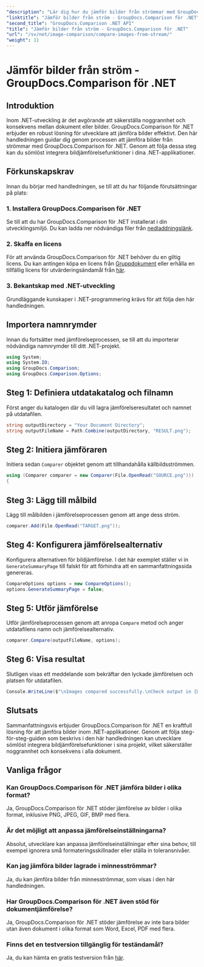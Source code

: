 ```yaml
---
"description": "Lär dig hur du jämför bilder från strömmar med GroupDocs.Comparison för .NET. Steg-för-steg-guide för sömlös integration i .NET-applikationer."
"linktitle": "Jämför bilder från ström - GroupDocs.Comparison för .NET"
"second_title": "GroupDocs.Comparison .NET API"
"title": "Jämför bilder från ström - GroupDocs.Comparison för .NET"
"url": "/sv/net/image-comparison/compare-images-from-stream/"
"weight": 11
---
```


# Jämför bilder från ström - GroupDocs.Comparison för .NET

## Introduktion
Inom .NET-utveckling är det avgörande att säkerställa noggrannhet och konsekvens mellan dokument eller bilder. GroupDocs.Comparison för .NET erbjuder en robust lösning för utvecklare att jämföra bilder effektivt. Den här handledningen guidar dig genom processen att jämföra bilder från strömmar med GroupDocs.Comparison för .NET. Genom att följa dessa steg kan du sömlöst integrera bildjämförelsefunktioner i dina .NET-applikationer.
## Förkunskapskrav
Innan du börjar med handledningen, se till att du har följande förutsättningar på plats:
### 1. Installera GroupDocs.Comparison för .NET
Se till att du har GroupDocs.Comparison för .NET installerat i din utvecklingsmiljö. Du kan ladda ner nödvändiga filer från [nedladdningslänk](https://releases.groupdocs.com/comparison/net/).
### 2. Skaffa en licens
För att använda GroupDocs.Comparison för .NET behöver du en giltig licens. Du kan antingen köpa en licens från [Gruppdokument](https://purchase.groupdocs.com/buy) eller erhålla en tillfällig licens för utvärderingsändamål från [här](https://purchase.groupdocs.com/temporary-license/).
### 3. Bekantskap med .NET-utveckling
Grundläggande kunskaper i .NET-programmering krävs för att följa den här handledningen.

## Importera namnrymder
Innan du fortsätter med jämförelseprocessen, se till att du importerar nödvändiga namnrymder till ditt .NET-projekt. 
```csharp
using System;
using System.IO;
using GroupDocs.Comparison;
using GroupDocs.Comparison.Options;
```
## Steg 1: Definiera utdatakatalog och filnamn
Först anger du katalogen där du vill lagra jämförelseresultatet och namnet på utdatafilen.
```csharp
string outputDirectory = "Your Document Directory";
string outputFileName = Path.Combine(outputDirectory, "RESULT.png");
```
## Steg 2: Initiera jämföraren
Initiera sedan `Comparer` objektet genom att tillhandahålla källbildsströmmen.
```csharp
using (Comparer comparer = new Comparer(File.OpenRead("SOURCE.png")))
{
```
## Steg 3: Lägg till målbild
Lägg till målbilden i jämförelseprocessen genom att ange dess ström.
```csharp
comparer.Add(File.OpenRead("TARGET.png"));
```
## Steg 4: Konfigurera jämförelsealternativ
Konfigurera alternativen för bildjämförelse. I det här exemplet ställer vi in `GenerateSummaryPage` till falskt för att förhindra att en sammanfattningssida genereras.
```csharp
CompareOptions options = new CompareOptions();
options.GenerateSummaryPage = false;
```
## Steg 5: Utför jämförelse
Utför jämförelseprocessen genom att anropa `Compare` metod och anger utdatafilens namn och jämförelsealternativ.
```csharp
comparer.Compare(outputFileName, options);
```
## Steg 6: Visa resultat
Slutligen visas ett meddelande som bekräftar den lyckade jämförelsen och platsen för utdatafilen.
```csharp
Console.WriteLine($"\nImages compared successfully.\nCheck output in {Directory.GetCurrentDirectory()}.");
```

## Slutsats
Sammanfattningsvis erbjuder GroupDocs.Comparison för .NET en kraftfull lösning för att jämföra bilder inom .NET-applikationer. Genom att följa steg-för-steg-guiden som beskrivs i den här handledningen kan utvecklare sömlöst integrera bildjämförelsefunktioner i sina projekt, vilket säkerställer noggrannhet och konsekvens i alla dokument.
## Vanliga frågor
### Kan GroupDocs.Comparison för .NET jämföra bilder i olika format?
Ja, GroupDocs.Comparison för .NET stöder jämförelse av bilder i olika format, inklusive PNG, JPEG, GIF, BMP med flera.
### Är det möjligt att anpassa jämförelseinställningarna?
Absolut, utvecklare kan anpassa jämförelseinställningar efter sina behov, till exempel ignorera små formateringsskillnader eller ställa in toleransnivåer.
### Kan jag jämföra bilder lagrade i minnesströmmar?
Ja, du kan jämföra bilder från minnesströmmar, som visas i den här handledningen.
### Har GroupDocs.Comparison för .NET även stöd för dokumentjämförelse?
Ja, GroupDocs.Comparison för .NET stöder jämförelse av inte bara bilder utan även dokument i olika format som Word, Excel, PDF med flera.
### Finns det en testversion tillgänglig för teständamål?
Ja, du kan hämta en gratis testversion från [här](https://releases.groupdocs.com/).